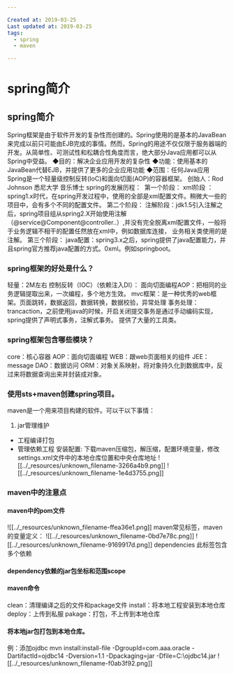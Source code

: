 ```yaml
---

Created at: 2019-03-25
Last updated at: 2019-03-25
tags: 
  - spring
  - maven

---
```


# spring简介


## spring简介

Spring框架是由于软件开发的复杂性而创建的。Spring使用的是基本的JavaBean来完成以前只可能由EJB完成的事情。然而，Spring的用途不仅仅限于服务器端的开发。从简单性、可测试性和松耦合性角度而言，绝大部分Java应用都可以从Spring中受益。
◆目的：解决企业应用开发的复杂性
◆功能：使用基本的JavaBean代替EJB，并提供了更多的企业应用功能
◆范围：任何Java应用
Spring是一个轻量级控制反转(IoC)和面向切面(AOP)的容器框架。
创始人：Rod  Johnson 悉尼大学 音乐博士
spring的发展历程：
 第一个阶段：
xml阶段 ：spring1.x时代，在spring开发过程中，使用的全部是xml配置文件。稍微大一些的项目中，会有多个不同的配置文件。
第二个阶段：
注解阶段：jdk1.5引入注解之后，spring项目组从spring2.X开始使用注解（@service@Component@controller..）,并没有完全脱离xml配置文件，一般将于业务逻辑不相干的配置任然放在xml中，例如数据库连接， 业务相关类使用的是注解。
第三个阶段：
java配置：spring3.x之后，spring提供了java配置能力，并且spring官方推荐java配置的方式。0xml。例如springboot。

### spring框架的好处是什么？

轻量：2M左右
控制反转（IOC）（依赖注入DI）：
面向切面编程AOP：把相同的业务逻辑提取出来，一次编程，多个地方生效。
mvc框架：是一种优秀的web框架。页面跳转，数据返回，数据转换，数据校验，异常处理
事务处理：trancaction，之前使用java的时候，开启关闭提交事务是通过手动编码实现，spring提供了声明式事务，注解式事务。
提供了大量的工具类。

### spring框架包含哪些模块？

core：核心容器
AOP：面向切面编程
WEB：跟web页面相关的组件
JEE：message
DAO：数据访问
ORM：对象关系映射，将对象持久化到数据库中，反过来将数据查询出来并封装成对象。

### 使用sts+maven创建spring项目。

maven是一个用来项目构建的软件。可以干以下事情：

1. jar管理维护

* 工程编译打包
* 管理依赖工程
	安装配置: 下载maven压缩包，解压缩，配置环境变量，修改settings.xml文件中的本地仓库位置和中央仓库地址
	![[../_resources/unknown_filename-3266a4b9.png]]
	![[../_resources/unknown_filename-1e4d3755.png]]

### maven中的注意点

#### maven中的pom文件

![[../_resources/unknown_filename-ffea36e1.png]]
maven常见标签，maven的变量定义：
![[../_resources/unknown_filename-0bd7e78c.png]]
![[../_resources/unknown_filename-9169917d.png]]
dependencies 此标签包含多个依赖

#### dependency依赖的jar包坐标和范围scope

#### maven命令

clean：清理编译之后的文件和package文件
install：将本地工程安装到本地仓库
deploy：上传到私服
pakage：打包，不上传到本地仓库

#### 将本地jar包打包到本地仓库。

例：添加ojdbc
mvn install:install-file -DgroupId=com.aaa.oracle -DartifactId=ojdbc14 -Dversion=1.1 -Dpackaging=jar -Dfile=C:\ojdbc14.jar
![[../_resources/unknown_filename-f0ab3f92.png]]

